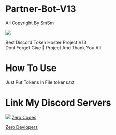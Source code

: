 # Partner-Bot-V13
All Copyright By SmSm

<img src = "https://discord.c99.nl/widget/theme-2/349942964904001546.png"></div>

Best Discord Token Hoster Project V13  
Dont Forget Give 🌟 Project And Thank You All

# How To Use
Just Put Tokens In File tokens.txt










# Link My Discord Servers
<a href="https://discord.gg/JjUc7G7kwV"><img src="https://discord.com/api/guilds/819635292834103347/widget.png?style=banner2"></a>
[Zero Codes](https://discord.gg/RMEQSbMtEk)

[Zero Devlopers](https://discord.gg/7MaVp5HCSh)

